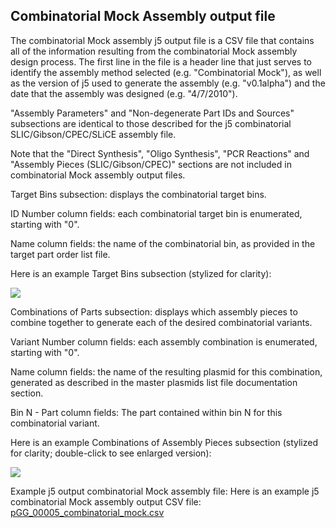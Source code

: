 ## Combinatorial Mock Assembly output file

The combinatorial Mock assembly j5 output file is a CSV file that contains all of the information resulting from the combinatorial Mock assembly design process. The first line in the file is a header line that just serves to identify the assembly method selected (e.g. "Combinatorial Mock"), as well as the version of j5 used to generate the assembly (e.g. "v0.1alpha") and the date that the assembly was designed (e.g. "4/7/2010").

"Assembly Parameters" and "Non-degenerate Part IDs and Sources" subsections are identical to those described for the j5 combinatorial SLIC/Gibson/CPEC/SLiCE assembly file.

Note that the "Direct Synthesis", "Oligo Synthesis", "PCR Reactions" and "Assembly Pieces (SLIC/Gibson/CPEC)" sections are not included in combinatorial Mock assembly output files.

Target Bins subsection:
displays the combinatorial target bins.

ID Number column fields:
each combinatorial target bin is enumerated, starting with "0".

Name column fields:
the name of the combinatorial bin, as provided in the target part order list file.

Here is an example Target Bins subsection (stylized for clarity):

![](https://dl.dropbox.com/s/d8jgoww7vrf4wu0/pastedImage40.png)

Combinations of Parts subsection:
displays which assembly pieces to combine together to generate each of the desired combinatorial variants.

Variant Number column fields:
each assembly combination is enumerated, starting with "0".

Name column fields:
the name of the resulting plasmid for this combination, generated as described in the master plasmids list file documentation section.

Bin N -
Part column fields:
The part contained within bin N for this combinatorial variant.

Here is an example Combinations of Assembly Pieces subsection (stylized for clarity; double-click to see enlarged version):

![](https://dl.dropbox.com/s/3syvnskeawpix14/pastedImage51.png)

Example j5 output combinatorial Mock assembly file:
Here is an example j5 combinatorial Mock assembly output CSV file: [pGG_00005_combinatorial_mock.csv](http://j5.jbei.org/j5manual/images/_nb_fileIcons/pGG_00005_combinatori0fefffe.png)
